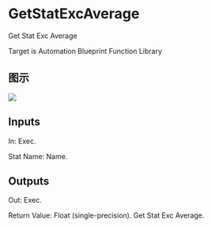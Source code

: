 # GetStatExcAverage

Get Stat Exc Average

Target is Automation Blueprint Function Library

## 图示

![]($-20221218-18094477.png)

## Inputs

In: Exec.

Stat Name: Name.  

## Outputs

Out: Exec.

Return Value: Float (single-precision). Get Stat Exc Average.

